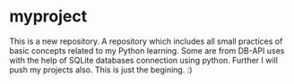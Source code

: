 # myproject
This is a new repository.
A repository which includes all small practices of basic concepts related to my Python learning.
Some are from DB-API uses with the help of SQLite databases connection using python.
Further I will push my projects also.
This is just the begining. :)
